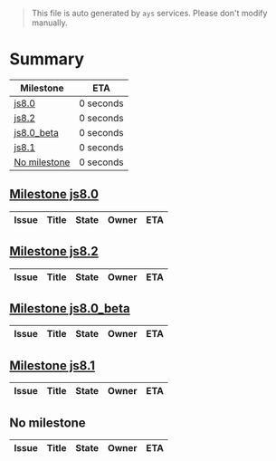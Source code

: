 > This file is auto generated by `ays` services. Please don't modify manually.

# Summary
|Milestone|ETA|
|---------|---|
|[js8.0](#milestone-js80)|0 seconds|
|[js8.2](#milestone-js82)|0 seconds|
|[js8.0_beta](#milestone-js80_beta)|0 seconds|
|[js8.1](#milestone-js81)|0 seconds|
|[No milestone](#no-milestone)|0 seconds|

## [Milestone js8.0](milestones/6:js8.0.md)


|Issue|Title|State|Owner|ETA|
|-----|-----|-----|-----|---|

## [Milestone js8.2](milestones/8:js8.2.md)


|Issue|Title|State|Owner|ETA|
|-----|-----|-----|-----|---|

## [Milestone js8.0_beta](milestones/9:js8.0_beta.md)


|Issue|Title|State|Owner|ETA|
|-----|-----|-----|-----|---|

## [Milestone js8.1](milestones/10:js8.1.md)


|Issue|Title|State|Owner|ETA|
|-----|-----|-----|-----|---|




## No milestone
|Issue|Title|State|Owner|ETA|
|-----|-----|-----|-----|---|

